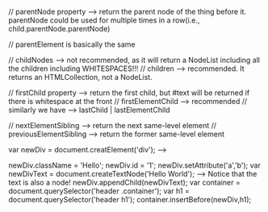<!-- Traversing the document object model -->

// parentNode property --> return the parent node of the thing before it.
parentNode could be used for multiple times in a row(i.e., child.parentNode.parentNode)

// parentElement is basically the same

// childNodes --> not recommended, as it will return a NodeList including all the children including WHITESPACES!!!
// children --> recommended. It returns an HTMLCollection, not a NodeList.

<!-- A tricky situation -->

// firstChild property --> return the first child, but #text will be returned if there is whitespace at the front
// firstElementChild --> recommended
// similarly we have --> lastChild | lastElementChild

// nextElementSibling --> return the next same-level element
// previousElementSibling --> return the former same-level element

<!-- Let's create some elements -->

var newDiv = document.creatElement('div'); --> <div></div>
newDiv.className = 'Hello';
newDiv.id = '1';
newDiv.setAttribute('a','b');
var newDivText = document.createTextNode('Hello World'); --> Notice that the text is also a node!
newDiv.appendChild(newDivText);
var container = document.querySelector('header .container');
var h1 = document.querySelector('header h1');
container.insertBefore(newDiv,h1);
